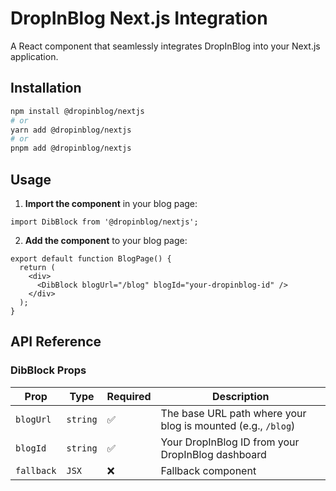 # DropInBlog Next.js Integration

A React component that seamlessly integrates DropInBlog into your Next.js application.

## Installation

```bash
npm install @dropinblog/nextjs
# or
yarn add @dropinblog/nextjs
# or
pnpm add @dropinblog/nextjs
```

## Usage

1. **Import the component** in your blog page:

```tsx
import DibBlock from '@dropinblog/nextjs';
```

2. **Add the component** to your blog page:

```tsx
export default function BlogPage() {
  return (
    <div>
      <DibBlock blogUrl="/blog" blogId="your-dropinblog-id" />
    </div>
  );
}
```

## API Reference

### DibBlock Props

| Prop       | Type     | Required | Description                                                  |
| ---------- | -------- | -------- | ------------------------------------------------------------ |
| `blogUrl`  | `string` | ✅       | The base URL path where your blog is mounted (e.g., `/blog`) |
| `blogId`   | `string` | ✅       | Your DropInBlog ID from your DropInBlog dashboard            |
| `fallback` | `JSX`    | ❌       | Fallback component                                           |
